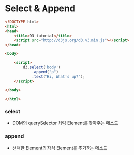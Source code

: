 # Select & Append

```html
<!DOCTYPE html>
<html>
<head>
    <title>D3 tutorial</title>
    <script src="http://d3js.org/d3.v3.min.js"></script>
</head>

<body>

    <script>
        d3.select('body')
            .append("p")
            .text("Hi, What's up?");
    </script>

</body>

</html>
```



### select

- DOM의 querySelector 처럼 Element를 찾아주는 메소드



### append

- 선택한 Element의 자식 Element를 추가하는 메소드